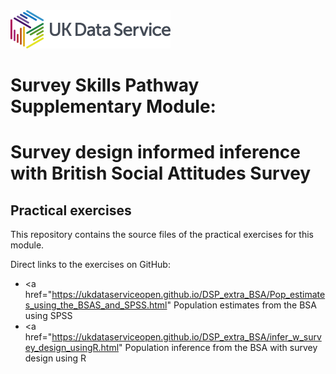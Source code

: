 <img src="pics/UKDS_Logos_Col_Grey_300dpi.png" alt="UK Data Service Logo" style="width:256px;">

# Survey  Skills Pathway Supplementary Module: 
# Survey design informed inference with British Social Attitudes Survey
## Practical exercises
This repository  contains the source files of the practical exercises for this module.

Direct links to the exercises on GitHub:
- <a href="https://ukdataserviceopen.github.io/DSP_extra_BSA/Pop_estimates_using_the_BSAS_and_SPSS.html"  Population estimates from the BSA  using SPSS </a>
- <a href="https://ukdataserviceopen.github.io/DSP_extra_BSA/infer_w_survey_design_usingR.html" Population inference from the BSA with survey design using R </a>

